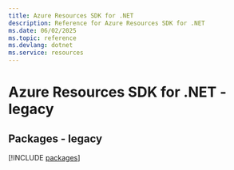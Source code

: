 ```yaml
---
title: Azure Resources SDK for .NET
description: Reference for Azure Resources SDK for .NET
ms.date: 06/02/2025
ms.topic: reference
ms.devlang: dotnet
ms.service: resources
---
```

# Azure Resources SDK for .NET - legacy
## Packages - legacy
[!INCLUDE [packages](resources-index.md)]